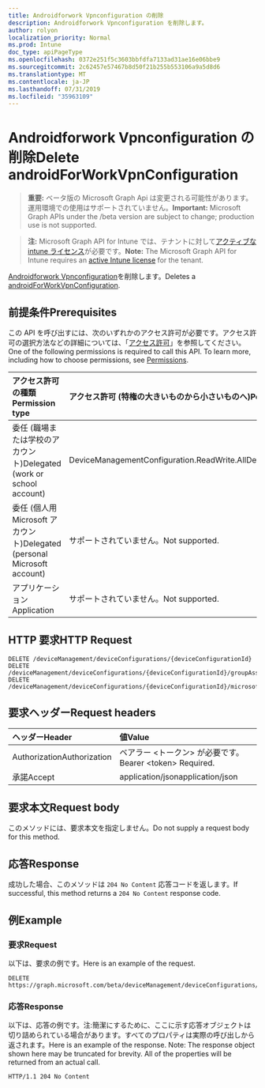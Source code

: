 ```yaml
---
title: Androidforwork Vpnconfiguration の削除
description: Androidforwork Vpnconfiguration を削除します。
author: rolyon
localization_priority: Normal
ms.prod: Intune
doc_type: apiPageType
ms.openlocfilehash: 0372e251f5c3603bbfdfa7133ad31ae16e06bbe9
ms.sourcegitcommit: 2c62457e57467b8d50f21b255b553106a9a5d8d6
ms.translationtype: MT
ms.contentlocale: ja-JP
ms.lasthandoff: 07/31/2019
ms.locfileid: "35963109"
---
```

# <a name="delete-androidforworkvpnconfiguration"></a><span data-ttu-id="f1b80-103">Androidforwork Vpnconfiguration の削除</span><span class="sxs-lookup"><span data-stu-id="f1b80-103">Delete androidForWorkVpnConfiguration</span></span>

> <span data-ttu-id="f1b80-104">**重要:** ベータ版の Microsoft Graph Api は変更される可能性があります。運用環境での使用はサポートされていません。</span><span class="sxs-lookup"><span data-stu-id="f1b80-104">**Important:** Microsoft Graph APIs under the /beta version are subject to change; production use is not supported.</span></span>

> <span data-ttu-id="f1b80-105">**注:** Microsoft Graph API for Intune では、テナントに対して[アクティブな intune ライセンス](https://go.microsoft.com/fwlink/?linkid=839381)が必要です。</span><span class="sxs-lookup"><span data-stu-id="f1b80-105">**Note:** The Microsoft Graph API for Intune requires an [active Intune license](https://go.microsoft.com/fwlink/?linkid=839381) for the tenant.</span></span>

<span data-ttu-id="f1b80-106">[Androidforwork Vpnconfiguration](../resources/intune-deviceconfig-androidforworkvpnconfiguration.md)を削除します。</span><span class="sxs-lookup"><span data-stu-id="f1b80-106">Deletes a [androidForWorkVpnConfiguration](../resources/intune-deviceconfig-androidforworkvpnconfiguration.md).</span></span>

## <a name="prerequisites"></a><span data-ttu-id="f1b80-107">前提条件</span><span class="sxs-lookup"><span data-stu-id="f1b80-107">Prerequisites</span></span>
<span data-ttu-id="f1b80-p101">この API を呼び出すには、次のいずれかのアクセス許可が必要です。アクセス許可の選択方法などの詳細については、「[アクセス許可](/graph/permissions-reference)」を参照してください。</span><span class="sxs-lookup"><span data-stu-id="f1b80-p101">One of the following permissions is required to call this API. To learn more, including how to choose permissions, see [Permissions](/graph/permissions-reference).</span></span>

|<span data-ttu-id="f1b80-110">アクセス許可の種類</span><span class="sxs-lookup"><span data-stu-id="f1b80-110">Permission type</span></span>|<span data-ttu-id="f1b80-111">アクセス許可 (特権の大きいものから小さいものへ)</span><span class="sxs-lookup"><span data-stu-id="f1b80-111">Permissions (from most to least privileged)</span></span>|
|:---|:---|
|<span data-ttu-id="f1b80-112">委任 (職場または学校のアカウント)</span><span class="sxs-lookup"><span data-stu-id="f1b80-112">Delegated (work or school account)</span></span>|<span data-ttu-id="f1b80-113">DeviceManagementConfiguration.ReadWrite.All</span><span class="sxs-lookup"><span data-stu-id="f1b80-113">DeviceManagementConfiguration.ReadWrite.All</span></span>|
|<span data-ttu-id="f1b80-114">委任 (個人用 Microsoft アカウント)</span><span class="sxs-lookup"><span data-stu-id="f1b80-114">Delegated (personal Microsoft account)</span></span>|<span data-ttu-id="f1b80-115">サポートされていません。</span><span class="sxs-lookup"><span data-stu-id="f1b80-115">Not supported.</span></span>|
|<span data-ttu-id="f1b80-116">アプリケーション</span><span class="sxs-lookup"><span data-stu-id="f1b80-116">Application</span></span>|<span data-ttu-id="f1b80-117">サポートされていません。</span><span class="sxs-lookup"><span data-stu-id="f1b80-117">Not supported.</span></span>|

## <a name="http-request"></a><span data-ttu-id="f1b80-118">HTTP 要求</span><span class="sxs-lookup"><span data-stu-id="f1b80-118">HTTP Request</span></span>
<!-- {
  "blockType": "ignored"
}
-->
``` http
DELETE /deviceManagement/deviceConfigurations/{deviceConfigurationId}
DELETE /deviceManagement/deviceConfigurations/{deviceConfigurationId}/groupAssignments/{deviceConfigurationGroupAssignmentId}/deviceConfiguration
DELETE /deviceManagement/deviceConfigurations/{deviceConfigurationId}/microsoft.graph.windowsDomainJoinConfiguration/networkAccessConfigurations/{deviceConfigurationId}
```

## <a name="request-headers"></a><span data-ttu-id="f1b80-119">要求ヘッダー</span><span class="sxs-lookup"><span data-stu-id="f1b80-119">Request headers</span></span>
|<span data-ttu-id="f1b80-120">ヘッダー</span><span class="sxs-lookup"><span data-stu-id="f1b80-120">Header</span></span>|<span data-ttu-id="f1b80-121">値</span><span class="sxs-lookup"><span data-stu-id="f1b80-121">Value</span></span>|
|:---|:---|
|<span data-ttu-id="f1b80-122">Authorization</span><span class="sxs-lookup"><span data-stu-id="f1b80-122">Authorization</span></span>|<span data-ttu-id="f1b80-123">ベアラー &lt;トークン&gt; が必要です。</span><span class="sxs-lookup"><span data-stu-id="f1b80-123">Bearer &lt;token&gt; Required.</span></span>|
|<span data-ttu-id="f1b80-124">承諾</span><span class="sxs-lookup"><span data-stu-id="f1b80-124">Accept</span></span>|<span data-ttu-id="f1b80-125">application/json</span><span class="sxs-lookup"><span data-stu-id="f1b80-125">application/json</span></span>|

## <a name="request-body"></a><span data-ttu-id="f1b80-126">要求本文</span><span class="sxs-lookup"><span data-stu-id="f1b80-126">Request body</span></span>
<span data-ttu-id="f1b80-127">このメソッドには、要求本文を指定しません。</span><span class="sxs-lookup"><span data-stu-id="f1b80-127">Do not supply a request body for this method.</span></span>

## <a name="response"></a><span data-ttu-id="f1b80-128">応答</span><span class="sxs-lookup"><span data-stu-id="f1b80-128">Response</span></span>
<span data-ttu-id="f1b80-129">成功した場合、このメソッドは `204 No Content` 応答コードを返します。</span><span class="sxs-lookup"><span data-stu-id="f1b80-129">If successful, this method returns a `204 No Content` response code.</span></span>

## <a name="example"></a><span data-ttu-id="f1b80-130">例</span><span class="sxs-lookup"><span data-stu-id="f1b80-130">Example</span></span>

### <a name="request"></a><span data-ttu-id="f1b80-131">要求</span><span class="sxs-lookup"><span data-stu-id="f1b80-131">Request</span></span>
<span data-ttu-id="f1b80-132">以下は、要求の例です。</span><span class="sxs-lookup"><span data-stu-id="f1b80-132">Here is an example of the request.</span></span>
``` http
DELETE https://graph.microsoft.com/beta/deviceManagement/deviceConfigurations/{deviceConfigurationId}
```

### <a name="response"></a><span data-ttu-id="f1b80-133">応答</span><span class="sxs-lookup"><span data-stu-id="f1b80-133">Response</span></span>
<span data-ttu-id="f1b80-p102">以下は、応答の例です。注:簡潔にするために、ここに示す応答オブジェクトは切り詰められている場合があります。すべてのプロパティは実際の呼び出しから返されます。</span><span class="sxs-lookup"><span data-stu-id="f1b80-p102">Here is an example of the response. Note: The response object shown here may be truncated for brevity. All of the properties will be returned from an actual call.</span></span>
``` http
HTTP/1.1 204 No Content
```





